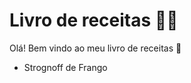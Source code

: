# Livro de receitas :man_cook:

Olá! Bem vindo ao meu livro de receitas :wave:

- Strognoff de Frango